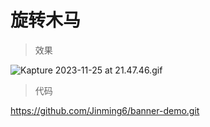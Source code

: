 # 旋转木马

> 效果

![Kapture 2023-11-25 at 21.47.46.gif](https://s2.loli.net/2023/11/25/MB1saXq3joNpnTY.gif)

> 代码

https://github.com/Jinming6/banner-demo.git
